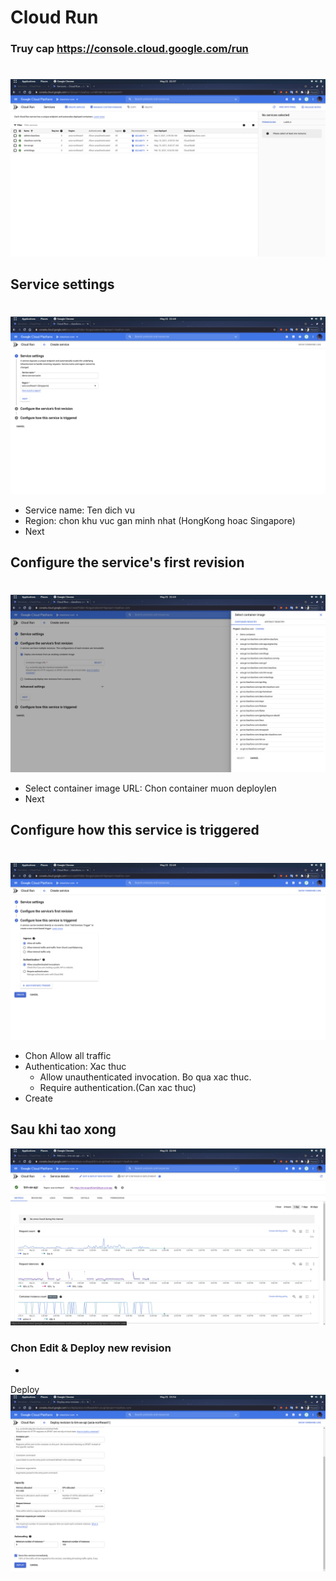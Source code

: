 # Cloud Run

### Truy cap https://console.cloud.google.com/run
#

![alt text](./images/8.png "Title")

## Service settings
#
![alt text](./images/9.png "Title")
- Service name: Ten dich vu
- Region: chon khu vuc gan minh nhat (HongKong hoac Singapore)
- Next

## Configure the service's first revision
#
![alt text](./images/10.png "Title")
- Select container image URL: Chon container muon deploylen
- Next

## Configure how this service is triggered
#
![alt text](./images/11.png "Title")
- Chon Allow all traffic
- Authentication: Xac thuc
    + Allow unauthenticated invocation. Bo qua xac thuc.
    + Require authentication.(Can xac thuc)
- Create

## Sau khi tao xong
![alt text](./images/12.png "Title")

### Chon Edit & Deploy new revision
- 
Deploy
![alt text](./images/13.png "Title")

